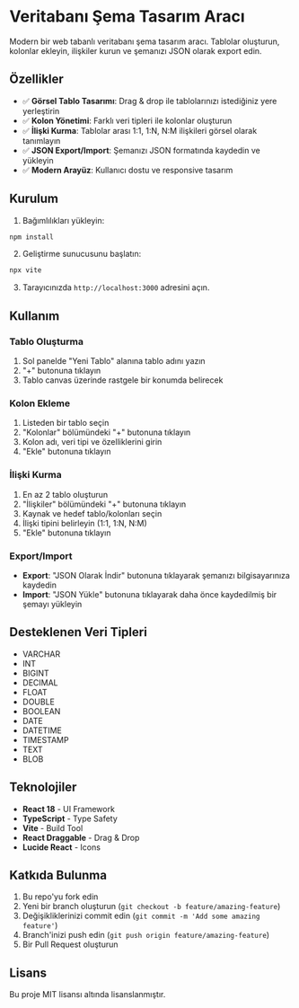 # Veritabanı Şema Tasarım Aracı

Modern bir web tabanlı veritabanı şema tasarım aracı. Tablolar oluşturun, kolonlar ekleyin, ilişkiler kurun ve şemanızı JSON olarak export edin.

## Özellikler

- ✅ **Görsel Tablo Tasarımı**: Drag & drop ile tablolarınızı istediğiniz yere yerleştirin
- ✅ **Kolon Yönetimi**: Farklı veri tipleri ile kolonlar oluşturun
- ✅ **İlişki Kurma**: Tablolar arası 1:1, 1:N, N:M ilişkileri görsel olarak tanımlayın
- ✅ **JSON Export/Import**: Şemanızı JSON formatında kaydedin ve yükleyin
- ✅ **Modern Arayüz**: Kullanıcı dostu ve responsive tasarım

## Kurulum

1. Bağımlılıkları yükleyin:
```bash
npm install
```

2. Geliştirme sunucusunu başlatın:
```bash
npx vite
```

3. Tarayıcınızda `http://localhost:3000` adresini açın.

## Kullanım

### Tablo Oluşturma
1. Sol panelde "Yeni Tablo" alanına tablo adını yazın
2. "+" butonuna tıklayın
3. Tablo canvas üzerinde rastgele bir konumda belirecek

### Kolon Ekleme
1. Listeden bir tablo seçin
2. "Kolonlar" bölümündeki "+" butonuna tıklayın
3. Kolon adı, veri tipi ve özelliklerini girin
4. "Ekle" butonuna tıklayın

### İlişki Kurma
1. En az 2 tablo oluşturun
2. "İlişkiler" bölümündeki "+" butonuna tıklayın
3. Kaynak ve hedef tablo/kolonları seçin
4. İlişki tipini belirleyin (1:1, 1:N, N:M)
5. "Ekle" butonuna tıklayın

### Export/Import
- **Export**: "JSON Olarak İndir" butonuna tıklayarak şemanızı bilgisayarınıza kaydedin
- **Import**: "JSON Yükle" butonuna tıklayarak daha önce kaydedilmiş bir şemayı yükleyin

## Desteklenen Veri Tipleri

- VARCHAR
- INT
- BIGINT
- DECIMAL
- FLOAT
- DOUBLE
- BOOLEAN
- DATE
- DATETIME
- TIMESTAMP
- TEXT
- BLOB

## Teknolojiler

- **React 18** - UI Framework
- **TypeScript** - Type Safety
- **Vite** - Build Tool
- **React Draggable** - Drag & Drop
- **Lucide React** - Icons

## Katkıda Bulunma

1. Bu repo'yu fork edin
2. Yeni bir branch oluşturun (`git checkout -b feature/amazing-feature`)
3. Değişikliklerinizi commit edin (`git commit -m 'Add some amazing feature'`)
4. Branch'inizi push edin (`git push origin feature/amazing-feature`)
5. Bir Pull Request oluşturun

## Lisans

Bu proje MIT lisansı altında lisanslanmıştır.
